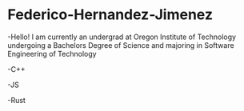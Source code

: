 # Federico-Hernandez-Jimenez
  -Hello! I am currently an undergrad at Oregon Institute of Technology undergoing a Bachelors Degree of Science and majoring in Software Engineering of Technology
  
  -C++
  
  -JS
  
  -Rust
